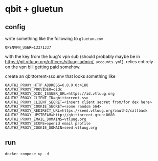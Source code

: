 # qbit + gluetun

## config

write something like the following to `gluetun.env` 

```
OPENVPN_USER=13371337
```

with the key from the luug's vpn sub (should probably maybe be in https://git.vtluug.org/officers/vtluug-admin/, `accounts.yml`). relies entirely on the vpn bill getting paid somehow.


create an qbittorrent-sso.env that looks something like
```
OAUTH2_PROXY_HTTP_ADDRESS=0.0.0.0:4180
OAUTH2_PROXY_PROVIDER=oidc
OAUTH2_PROXY_OIDC_ISSUER_URL=https://id.vtluug.org
OAUTH2_PROXY_CLIENT_ID=qbittorrent-sso
OAUTH2_PROXY_CLIENT_SECRET=<insert client secret from/for dex here>
OAUTH2_PROXY_COOKIE_SECRET=<some random b64>
OAUTH2_PROXY_REDIRECT_URL=https://seed.vtluug.org/oauth2/callback
OAUTH2_PROXY_UPSTREAM=http://qbittorrent-gtun:8080
OAUTH2_PROXY_EMAIL_DOMAINS=vtluug.org
OAUTH2_PROXY_SCOPE=openid email profile
OAUTH2_PROXY_COOKIE_DOMAIN=seed.vtluug.org
```

## run

`docker compose up -d`